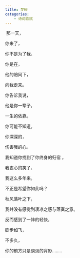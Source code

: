 ```yaml
---
title: 梦碎
categories:
	- 诗词歌赋
---
```


​
那一天，

你来了，

你不是为了我，

你是在，

他的陪同下，

向我走来。

你告诉我说，

他是你一辈子，

一生的依靠。

你可能不知道，

你深深的，

伤害我的心。

我知道你找到了你终身的归宿 ，

我衷心的笑了，

我这么多年来，

不正是希望你如此吗？

秋风落叶之下，

我并没有感觉到凄凉之感与落寞之意。

反而感到了一阵的轻快，

脚步如飞，

不多久，

你的前方只是淡淡的背影........
